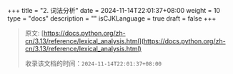 +++
title = "2. 词法分析"
date = 2024-11-14T22:01:37+08:00
weight = 10
type = "docs"
description = ""
isCJKLanguage = true
draft = false
+++

> 原文: [https://docs.python.org/zh-cn/3.13/reference/lexical_analysis.html](https://docs.python.org/zh-cn/3.13/reference/lexical_analysis.html)
>
> 收录该文档的时间：`2024-11-14T22:01:37+08:00`
